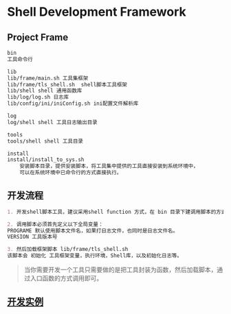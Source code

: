 # Shell Development Framework

## Project Frame
```md
bin
工具命令行

lib
lib/frame/main.sh 工具集框架
lib/frame/tls_shell.sh  shell脚本工具框架
lib/shell shell 通用函数库
lib/log/log.sh 日志库
lib/config/ini/iniConfig.sh ini配置文件解析库

log
log/shell shell 工具日志输出目录

tools
tools/shell shell 工具目录

install
install/install_to_sys.sh 
    安装脚本目录，提供安装脚本，将工具集中提供的工具直接安装到系统环境中，
    可以在系统环境中已命令行的方式直接执行。
```

## 开发流程
```md
1. 开发shell脚本工具，建议采用shell function 方式，在 bin 目录下建调用脚本的方式。

2. 调用脚本必须首先定义以下全局变量：
PROGRAME 默认使用脚本文件名，如果打日志文件，也同时是日志文件名。
VERSION 工具版本号

3. 然后加载框架脚本 lib/frame/tls_shell.sh
该脚本会 初始化 工具框架变量，执行环境，Shell库，以及初始化日志等。
```
> 当你需要开发一个工具只需要做的是把工具封装为函数，然后加载脚本，通过入口函数的方式调用即可。

## [开发实例](https://github.com/SunnnyChan/shell.utils)